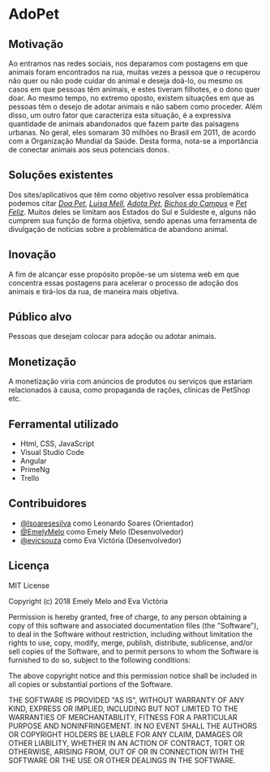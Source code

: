# AdoPet
## Motivação
Ao entramos nas redes sociais, nos deparamos com postagens em que animais foram encontrados na rua, muitas vezes a pessoa que o recuperou não quer ou não pode cuidar do animal e deseja doá-lo, ou mesmo os casos em que pessoas têm animais, e estes tiveram filhotes, e o dono quer doar. Ao mesmo tempo, no extremo oposto, existem situações em que as pessoas têm o desejo de adotar animais e não sabem como proceder. Além disso, um outro fator que caracteriza esta situação, é a expressiva quantidade de animais abandonados que fazem parte das paisagens urbanas. No geral, eles somaram 30 milhões no Brasil em 2011, de acordo com a Organização Mundial da Saúde. Desta forma, nota-se a importância de conectar animais aos seus potenciais donos.
## Soluções existentes
Dos sites/aplicativos que têm como objetivo resolver essa problemática podemos citar [*Doa Pet*](http://www.doapet.com.br), [*Luisa Mell*](http://luisamell.com.br), [*Adota Pet*](https://adota.pet), [*Bichos do Campus*](https://www.ufrgs.br/bichosdocampus/) e [*Pet Feliz*](http://www.petfeliz.com.br/finalfeliz.asp). Muitos deles se limitam aos Estados do Sul e Suldeste e, alguns não cumprem sua função de forma objetiva, sendo apenas uma ferramenta de divulgação de notícias sobre a problemática de abandono animal.
## Inovação
A fim de alcançar esse propósito propõe-se um sistema web em que concentra essas postagens para acelerar o processo de adoção dos animais e tirá-los da rua, de maneira mais objetiva. 
## Público alvo
Pessoas que desejam colocar para adoção ou adotar animais.
## Monetização
A monetização viria com anúncios de produtos ou serviços que estariam relacionados à causa, como propaganda de rações, clínicas de PetShop etc.
## Ferramental utilizado
- Html, CSS, JavaScript
- Visual Studio Code
- Angular
- PrimeNg
- Trello
## Contribuidores
- [@lsoaresesilva](https://github.com/lsoaresesilva) como Leonardo Soares (Orientador)
- [@EmelyMelo](https://github.com/EmelyMelo) como Emely Melo (Desenvolvedor)
- [@evicsouza](https://github.com/evicsouza) como Eva Victória (Desenvolvedor)
## Licença 
MIT License

Copyright (c) 2018 Emely Melo and Eva Victória

Permission is hereby granted, free of charge, to any person obtaining a copy
of this software and associated documentation files (the "Software"), to deal
in the Software without restriction, including without limitation the rights
to use, copy, modify, merge, publish, distribute, sublicense, and/or sell
copies of the Software, and to permit persons to whom the Software is
furnished to do so, subject to the following conditions:

The above copyright notice and this permission notice shall be included in all
copies or substantial portions of the Software.

THE SOFTWARE IS PROVIDED "AS IS", WITHOUT WARRANTY OF ANY KIND, EXPRESS OR
IMPLIED, INCLUDING BUT NOT LIMITED TO THE WARRANTIES OF MERCHANTABILITY,
FITNESS FOR A PARTICULAR PURPOSE AND NONINFRINGEMENT. IN NO EVENT SHALL THE
AUTHORS OR COPYRIGHT HOLDERS BE LIABLE FOR ANY CLAIM, DAMAGES OR OTHER
LIABILITY, WHETHER IN AN ACTION OF CONTRACT, TORT OR OTHERWISE, ARISING FROM,
OUT OF OR IN CONNECTION WITH THE SOFTWARE OR THE USE OR OTHER DEALINGS IN THE
SOFTWARE.
